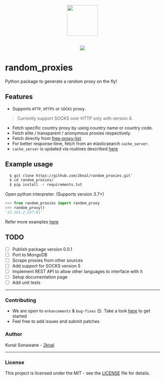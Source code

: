 <div align="center">
  <img src="https://cdn.auth0.com/blog/wpad/logo.png" width=100px height=100px>

 <br>
 <br>

 [![](https://img.shields.io/badge/Made_with-requests-blue?style=for-the-badge)](https://requests.readthedocs.io/en/master/ "Requests")
</div>

# random_proxies

Python package to generate a random proxy on the fly!

## Features

- Supports `HTTP`, `HTTPS` or `SOCKS` proxy.
> Currently support SOCKS over HTTP only with version 4.
- Fetch specific country proxy by using country name or country code.
- Fetch elite / transparent / anonymous proxies respectively.
- Fetch directly from [free-proxy-list](https://free-proxy-list.net).
- For better response time, fetch from an elasticsearch `cache_server`.
- `cache_server` is updated via routines described [here](./random_proxies/cache_server/README.md)


## Example usage
<!-- ```bash
  pip install random_proxies
```
or  -->
```bash
  $ git clone https://github.com/2knal/random_proxies.git`
  $ cd random_proxies/ 
  $ pip install -r requirements.txt 
```
Open python interpreter. (Supports version 3.7+)

```python
>>> from random_proxies import random_proxy
>>> random_proxy()
'23.101.2.247:81'
```

Refer more examples [here](./examples/)

## TODO
- [ ] Publish package version 0.0.1 
- [ ] Port to MongoDB
- [ ] Scrape proxies from other sources
- [ ] Add support for SOCKS version 5
- [ ] Implement REST API to allow other languages to interface with it
- [ ] Setup documentation page
- [ ] Add unit tests

------------------------------------------

### Contributing

 * We are open to `enhancements` & `bug-fixes` 😊. Take a look [here](./Contributing.md) to get started
 * Feel free to add issues and submit patches


### Author
Kunal Sonawane - [2knal](https://github.com/2knal)

------------------------------------------
### License
This project is licensed under the MIT - see the [LICENSE](./LICENSE.txt) file for details.
